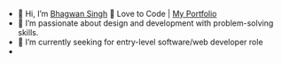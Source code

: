 - 👋 Hi, I’m <a href="https://www.linkedin.com/in/bhagwan-singh/">Bhagwan Singh</a> 💞️ Love to Code | <a href='https://devbuggs.pythonanywhere.com'>My Portfolio</a>
- 👀 I’m passionate about design and development with problem-solving skills.
- 🌱 I’m currently seeking for entry-level software/web developer role
- 


